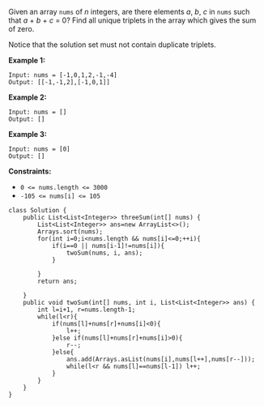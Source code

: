 Given an array `nums` of *n* integers, are there elements *a*, *b*, *c* in `nums` such that *a* + *b* + *c* = 0? Find all unique triplets in the array which gives the sum of zero.

Notice that the solution set must not contain duplicate triplets.

 

**Example 1:**

```
Input: nums = [-1,0,1,2,-1,-4]
Output: [[-1,-1,2],[-1,0,1]]
```

**Example 2:**

```
Input: nums = []
Output: []
```

**Example 3:**

```
Input: nums = [0]
Output: []
```

 

**Constraints:**

- `0 <= nums.length <= 3000`
- `-105 <= nums[i] <= 105`

```
class Solution {
    public List<List<Integer>> threeSum(int[] nums) {
        List<List<Integer>> ans=new ArrayList<>();
        Arrays.sort(nums);
        for(int i=0;i<nums.length && nums[i]<=0;++i){
            if(i==0 || nums[i-1]!=nums[i]){
                twoSum(nums, i, ans);
            }
                
        }
        return ans;
        
    }
    public void twoSum(int[] nums, int i, List<List<Integer>> ans) {
        int l=i+1, r=nums.length-1;
        while(l<r){
            if(nums[l]+nums[r]+nums[i]<0){
                l++;
            }else if(nums[l]+nums[r]+nums[i]>0){
                r--;
            }else{
                ans.add(Arrays.asList(nums[i],nums[l++],nums[r--]));
                while(l<r && nums[l]==nums[l-1]) l++;   
            }
        }
    }
}
```

